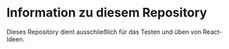 # Information zu diesem Repository

Dieses Repository dient ausschließlich für das Testen und üben von React-Ideen.
